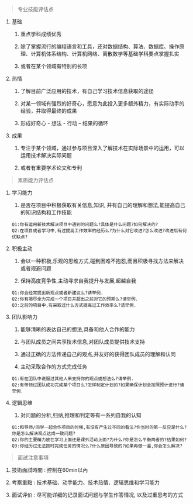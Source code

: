 > 专业技能评估点

1. 基础

   1. 重点学科成绩优秀

   2. 除了掌握流行的编程语言和工具，还对数据结构、算法、数据库、操作原理、计算机体系结构、计算机网络、离散数学等基础学科要点掌握扎实

   3. 或者在某个领域有特别的长项

2. 热情

   1. 了解目前广泛应用的技术，有自己学习技术信息获取的途径

   2. 对某一领域有强烈的好奇心，愿意为此投入更多额外精力，有实际动手的经验，并取得最终的成果

   3. 形成好奇心 - 想法 - 行动 – 结果的循环

3. 成果

   1. 专注于某个领域，通过参与项目深入了解技术在实际场景中的运用，可以运用技术解决实际问题

   2. 或者有重要学术论文和专利

> 素质能力评估点

1. 学习能力

   1. 是否在项目中积极获取有关信息,知识, 并有自己的理解和想法,能提高自己的知识结构和工作技能

   ```
   Q1:你有运用新技术解决项目中遇到的问题么?具体是什么问题?如何解决的?
   Q2:在项目或者学习中,有过提高工作效率的经历么?为什么对它改进?怎么改进?改进后有何优缺点?
   ```

2. 积极主动

   1. 会以一种积极,乐观的思维方式,碰到困难不抱怨,而且积极寻找方法来解决或者规避问题

   2. 保持高度竞争性,主动寻求自我提升与发展,超越自我

   ```
   Q1:你会经常提出新观点或者新建议么?请举例.
   Q2:你有竭尽全力完成一个项目并超出之前对它的预期么?请举例.
   Q3:之前的项目中,有采取过什么方式提高过工作效率么?请举例.
   ```

3. 团队影响力

   1. 能够清晰的表达自己的想法,具备和他人合作的能力

   2. 与团队成员之间共享技术信息,对团队成员提供技术支持

   3. 通过正确的方法传递自己的观点,并友好的获得团队成员的理解和认同

   4. 主动采取合作的方式完成任务

   ```
   Q1:有在团队中说服过其他人来支持你的观点或想法么?请举例.
   Q2:有带领过团队成功完成某个项目么?怎样制定计划的?如果确保计划会按照预计进行?请举例.
   ```

4. 逻辑思维

   1. 对问题的分析,归纳,推理和判定等有一系列自我的认知

   ```
   Q1:和导师/同学一起合作项目的时候,有没有产生过不同的看法?你当时的第一反应是什么?你是怎么解决观点达成一致问题?
   Q2:你的主要精力放在学习上面还是课外活动上面?为什么?你是怎么平衡两者的?结果如何?
   Q3:你经历过无法按时完成任务的情况么?什么原因导致的?如果再做一遍,你会怎么解决?
   ```

> 面試注意事項

1. 技術面試時間 : 控制在60min以內

2. 考察重點 : 技术基础、动手能力、技术热情、逻辑思维和学习能力

3. 面试评价 : 尽可能详细的记录面试问题与学生作答情况, 以及过重思考的方式



